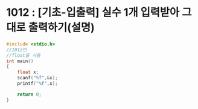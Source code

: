  # 1012 : [기초-입출력] 실수 1개 입력받아 그대로 출력하기(설명)
``` c
#include <stdio.h>
//1012번
//float을 사용 
int main()
{
    float x;
    scanf("%f",&x);
    printf("%f",x);

    return 0;
}

```
